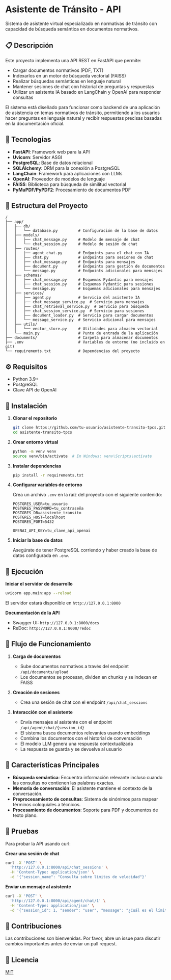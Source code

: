 # Asistente de Tránsito - API

Sistema de asistente virtual especializado en normativas de tránsito con capacidad de búsqueda semántica en documentos normativos.

## 📋 Descripción

Este proyecto implementa una API REST en FastAPI que permite:
- Cargar documentos normativos (PDF, TXT)
- Indexarlos en un motor de búsqueda vectorial (FAISS)
- Realizar búsquedas semánticas en lenguaje natural
- Mantener sesiones de chat con historial de preguntas y respuestas
- Utilizar un asistente IA basado en LangChain y OpenAI para responder consultas

El sistema está diseñado para funcionar como backend de una aplicación de asistencia en temas normativos de tránsito, permitiendo a los usuarios hacer preguntas en lenguaje natural y recibir respuestas precisas basadas en la documentación oficial.

## 🚀 Tecnologías

- **FastAPI**: Framework web para la API
- **Uvicorn**: Servidor ASGI
- **PostgreSQL**: Base de datos relacional
- **SQLAlchemy**: ORM para la conexión a PostgreSQL
- **LangChain**: Framework para aplicaciones con LLMs
- **OpenAI**: Proveedor de modelos de lenguaje
- **FAISS**: Biblioteca para búsqueda de similitud vectorial
- **PyMuPDF/PyPDF2**: Procesamiento de documentos PDF

## 📁 Estructura del Proyecto

```
/
├── app/
│   ├── db/
│   │   └── database.py         # Configuración de la base de datos
│   ├── models/
│   │   ├── chat_message.py     # Modelo de mensaje de chat
│   │   └── chat_session.py     # Modelo de sesión de chat
│   ├── routes/
│   │   ├── agent_chat.py       # Endpoints para el chat con IA
│   │   ├── chat.py             # Endpoints para sesiones de chat
│   │   ├── chat_message.py     # Endpoints para mensajes
│   │   ├── document.py         # Endpoints para gestión de documentos
│   │   └── message.py          # Endpoints adicionales para mensajes
│   ├── schemas/
│   │   ├── chat_message.py     # Esquemas Pydantic para mensajes
│   │   ├── chat_session.py     # Esquemas Pydantic para sesiones
│   │   └── message.py          # Esquemas adicionales para mensajes
│   ├── services/
│   │   ├── agent.py            # Servicio del asistente IA
│   │   ├── chat_message_service.py  # Servicio para mensajes
│   │   ├── chat_retrieval_service.py  # Servicio para búsqueda
│   │   ├── chat_session_service.py  # Servicio para sesiones
│   │   ├── document_loader.py  # Servicio para cargar documentos
│   │   └── message_service.py  # Servicio adicional para mensajes
│   ├── utils/
│   │   └── vector_store.py     # Utilidades para almacén vectorial
│   └── main.py                 # Punto de entrada de la aplicación
├── documents/                  # Carpeta para almacenar documentos
├── .env                        # Variables de entorno (no incluido en git)
└── requirements.txt            # Dependencias del proyecto
```

## ⚙️ Requisitos

- Python 3.9+
- PostgreSQL
- Clave API de OpenAI

## 🔧 Instalación

1. **Clonar el repositorio**
   ```bash
   git clone https://github.com/tu-usuario/asistente-transito-tpcs.git
   cd asistente-transito-tpcs
   ```

2. **Crear entorno virtual**
   ```bash
   python -m venv venv
   source venv/bin/activate  # En Windows: venv\Scripts\activate
   ```

3. **Instalar dependencias**
   ```bash
   pip install -r requirements.txt
   ```

4. **Configurar variables de entorno**
   
   Crea un archivo `.env` en la raíz del proyecto con el siguiente contenido:
   ```
   POSTGRES_USER=tu_usuario
   POSTGRES_PASSWORD=tu_contraseña
   POSTGRES_DB=asistente_transito
   POSTGRES_HOST=localhost
   POSTGRES_PORT=5432
   
   OPENAI_API_KEY=tu_clave_api_openai
   ```

5. **Iniciar la base de datos**
   
   Asegúrate de tener PostgreSQL corriendo y haber creado la base de datos configurada en `.env`.

## 🚀 Ejecución

**Iniciar el servidor de desarrollo**
```bash
uvicorn app.main:app --reload
```

El servidor estará disponible en `http://127.0.0.1:8000`

**Documentación de la API**
- Swagger UI: `http://127.0.0.1:8000/docs`
- ReDoc: `http://127.0.0.1:8000/redoc`

## 🔄 Flujo de Funcionamiento

1. **Carga de documentos**
   - Sube documentos normativos a través del endpoint `/api/documents/upload`
   - Los documentos se procesan, dividen en chunks y se indexan en FAISS

2. **Creación de sesiones**
   - Crea una sesión de chat con el endpoint `/api/chat_sessions`

3. **Interacción con el asistente**
   - Envía mensajes al asistente con el endpoint `/api/agent/chat/{session_id}`
   - El sistema busca documentos relevantes usando embeddings
   - Combina los documentos con el historial de conversación
   - El modelo LLM genera una respuesta contextualizada
   - La respuesta se guarda y se devuelve al usuario

## 📝 Características Principales

- **Búsqueda semántica**: Encuentra información relevante incluso cuando las consultas no contienen las palabras exactas.
- **Memoria de conversación**: El asistente mantiene el contexto de la conversación.
- **Preprocesamiento de consultas**: Sistema de sinónimos para mapear términos coloquiales a técnicos.
- **Procesamiento de documentos**: Soporte para PDF y documentos de texto plano.

## 🧪 Pruebas

Para probar la API usando curl:

**Crear una sesión de chat**
```bash
curl -X 'POST' \
  'http://127.0.0.1:8000/api/chat_sessions' \
  -H 'Content-Type: application/json' \
  -d '{"session_name": "Consulta sobre límites de velocidad"}'
```

**Enviar un mensaje al asistente**
```bash
curl -X 'POST' \
  'http://127.0.0.1:8000/api/agent/chat/1' \
  -H 'Content-Type: application/json' \
  -d '{"session_id": 1, "sender": "user", "message": "¿Cuál es el límite de velocidad en zonas urbanas?"}'
```

## 🤝 Contribuciones

Las contribuciones son bienvenidas. Por favor, abre un issue para discutir cambios importantes antes de enviar un pull request.

## 📄 Licencia

[MIT](LICENSE)